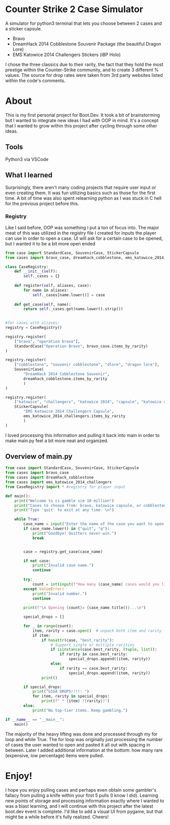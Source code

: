# Counter Strike 2 Case Simulator
A simulator for python3 terminal that lets you choose between 2 cases and a sticker capsule.
 * Bravo
 * DreamHack 2014 Cobblestone Souvenir Package (the beautiful Dragon Lore)
 * EMS Katowice 2014 Challengers Stickers (iBP Holo)

I chose the three classics due to their rarity, the fact that they hold the most prestige within the Counter-Strike community, and to create 3 different % values. The source for drop rates were taken from 3rd party websites listed within the code's comments.


# About
This is my first personal project for Boot.Dev. It took a bit of brainstorming but I wanted to integrate new ideas I had with OOP in mind. It's a concept that I wanted to grow within this project after cycling through some other ideas.


## Tools
Python3 via VSCode

## What I learned
Surprisingly, there aren't many coding projects that require user input or even creating them. It was fun utilizing basics such as those for the first time. A bit of time was also spent relearning python as I was stuck in C hell for the previous project before this.

### Registry
Like I said before, OOP was something I put a ton of focus into. The major meat of this was utilized in the registry file I created for inputs the player can use in order to open a case. UI will ask for a certain case to be opened, but I wanted it to be a bit more open ended
```py
from case import StandardCase, SouvenirCase, StickerCapsule
from cases import bravo_case, dreamhack_cobblestone, ems_katowice_2014_challengers

class CaseRegistry:
	def __init__(self):
    	self._cases = {}
    
	def register(self, aliases, case):
    	for name in aliases:
        	self._cases[name.lower()] = case
    
	def get_case(self, name):
    	return self._cases.get(name.lower().strip())
   

#for cases with aliases:
registry = CaseRegistry()

registry.register(
	["bravo", "operation bravo"],
	StandardCase("Operation Bravo", bravo_case.items_by_rarity)
)

registry.register(
	["cobblestone", "souvenir cobblestone", "dlore", "dragon lore"],
 	SouvenirCase(
     	"DreamHack 2014 Cobblestone Souvenir",
    	dreamhack_cobblestone.items_by_rarity
    	)
)

registry.register(
	["katowice", "challengers", "katowice 2014", "capsule", "katowice capsule"],
	StickerCapsule(
    	"EMS Katowice 2014 Challengers Capsule",
    	ems_katowice_2014_challengers.items_by_rarity
    	)
)
```
I loved processing this information and pulling it back into main in order to make main.py feel a bit more neat and organized.


## Overview of main.py
```py
from case import StandardCase, SouvenirCase, StickerCapsule
from cases import bravo_case
from cases import dreamhack_cobblestone
from cases import ems_katowice_2014_challengers
from CaseRegistry import * #registry for player input

def main():
	print("Welcome to cs gamble sim 10 million")
	print("Cases to choose from: bravo, katowice capsule, or cobblestone")
	print("Type 'quit' to exit at any time. \n")

	while True:
    	case_name = input("Enter the name of the case you want to open: ").strip()
    	if case_name.lower() in ("quit", "q"):
        	print("Goodbye! Quitters never win.")
        	break


    	case = registry.get_case(case_name)

    	if not case:
        	print("Invalid case name.")
        	continue
   	 
    	try:
        	count = int(input(f"How many {case_name} cases would you like to open? "))
    	except ValueError:
        	print("Invalid number.")
        	continue
   	 
    	print(f"\n Opening {count}x {case_name.title()}...\n")

    	special_drops = []

    	for _ in range(count):
        	item, rarity = case.open()  # unpack both item and rarity
        	if item:
            	if hasattr(case, "best_rarity"):
                	# Support single or multiple rarities
                	if isinstance(case.best_rarity, (tuple, list)):
                    	if rarity in case.best_rarity:
                        	special_drops.append((item, rarity))
                	else:
                    	if rarity == case.best_rarity:
                        	special_drops.append((item, rarity))
            	print()

    	if special_drops:
        	print("GIGA DROPS!!!!: ")
        	for item, rarity in special_drops:
            	print(f" * {item} ({rarity})")
    	else:
        	print("No top-tier items. Keep gambling.")

if __name__ == "__main__":
	main()
```

The majority of the heavy lifting was done and processed through my for loop and while True. The for loop was originally just processing the number of cases the user wanted to open and pasted it all out with spacing in between. Later I added additional information at the bottom: how many rare (expensive, low percentage) items were pulled.


# Enjoy!

I hope you enjoy pulling cases and perhaps even obtain some gambler's fallacy from pulling a knife within your first 5 pulls (I know I did). Learning new points of storage and processing information exactly where I wanted to was a blast learning, and I will continue with this project after the latest boot.dev event is complete. I'd like to add a visual UI from pygame, but that might be a while before it's fully realized. Cheers!



